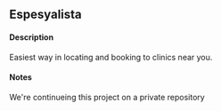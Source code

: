 ## Espesyalista

#### Description
Easiest way in locating and booking to clinics near you.

#### Notes
We're continueing this project on a private repository
